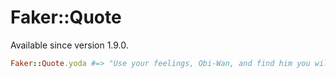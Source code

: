 # Faker::Quote

Available since version 1.9.0.

```ruby
Faker::Quote.yoda #=> "Use your feelings, Obi-Wan, and find him you will."
```
